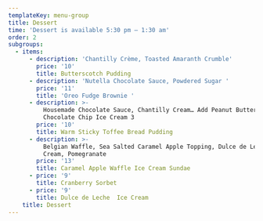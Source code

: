 ```yaml
---
templateKey: menu-group
title: Dessert
time: 'Dessert is available 5:30 pm – 1:30 am'
order: 2
subgroups:
  - items:
      - description: 'Chantilly Crème, Toasted Amaranth Crumble'
        price: '10'
        title: Butterscotch Pudding
      - description: 'Nutella Chocolate Sauce, Powdered Sugar '
        price: '11'
        title: 'Oreo Fudge Brownie '
      - description: >-
          Housemade Chocolate Sauce, Chantilly Cream… Add Peanut Butter
          Chocolate Chip Ice Cream 3
        price: '10'
        title: Warm Sticky Toffee Bread Pudding
      - description: >-
          Belgian Waffle, Sea Salted Caramel Apple Topping, Dulce de Leche Ice
          Cream, Pomegranate
        price: '13'
        title: Caramel Apple Waffle Ice Cream Sundae
      - price: '9'
        title: Cranberry Sorbet
      - price: '9'
        title: Dulce de Leche  Ice Cream
    title: Dessert
---
```


